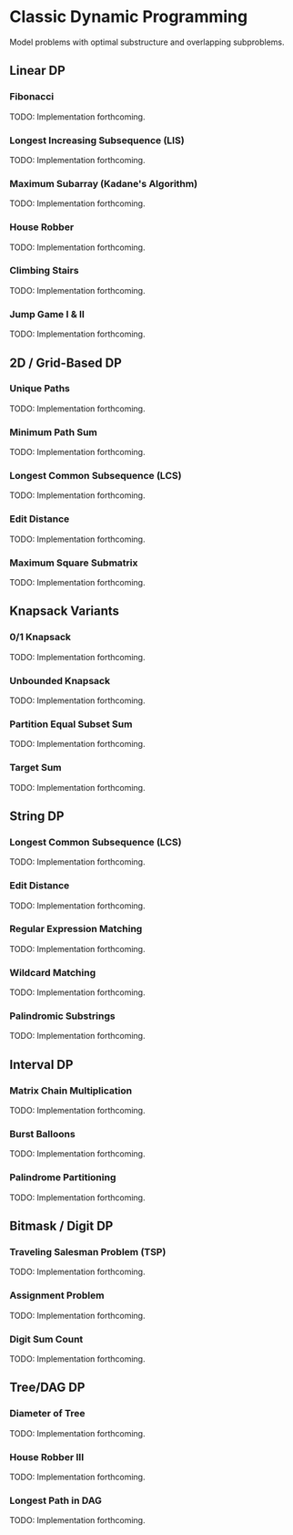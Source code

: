 # Classic Dynamic Programming

Model problems with optimal substructure and overlapping subproblems.

## Linear DP

### Fibonacci
TODO: Implementation forthcoming.

### Longest Increasing Subsequence (LIS)
TODO: Implementation forthcoming.

### Maximum Subarray (Kadane's Algorithm)
TODO: Implementation forthcoming.

### House Robber
TODO: Implementation forthcoming.

### Climbing Stairs
TODO: Implementation forthcoming.

### Jump Game I & II
TODO: Implementation forthcoming.

## 2D / Grid-Based DP

### Unique Paths
TODO: Implementation forthcoming.

### Minimum Path Sum
TODO: Implementation forthcoming.

### Longest Common Subsequence (LCS)
TODO: Implementation forthcoming.

### Edit Distance
TODO: Implementation forthcoming.

### Maximum Square Submatrix
TODO: Implementation forthcoming.

## Knapsack Variants

### 0/1 Knapsack
TODO: Implementation forthcoming.

### Unbounded Knapsack
TODO: Implementation forthcoming.

### Partition Equal Subset Sum
TODO: Implementation forthcoming.

### Target Sum
TODO: Implementation forthcoming.

## String DP

### Longest Common Subsequence (LCS)
TODO: Implementation forthcoming.

### Edit Distance
TODO: Implementation forthcoming.

### Regular Expression Matching
TODO: Implementation forthcoming.

### Wildcard Matching
TODO: Implementation forthcoming.

### Palindromic Substrings
TODO: Implementation forthcoming.

## Interval DP

### Matrix Chain Multiplication
TODO: Implementation forthcoming.

### Burst Balloons
TODO: Implementation forthcoming.

### Palindrome Partitioning
TODO: Implementation forthcoming.

## Bitmask / Digit DP

### Traveling Salesman Problem (TSP)
TODO: Implementation forthcoming.

### Assignment Problem
TODO: Implementation forthcoming.

### Digit Sum Count
TODO: Implementation forthcoming.

## Tree/DAG DP

### Diameter of Tree
TODO: Implementation forthcoming.

### House Robber III
TODO: Implementation forthcoming.

### Longest Path in DAG
TODO: Implementation forthcoming.
